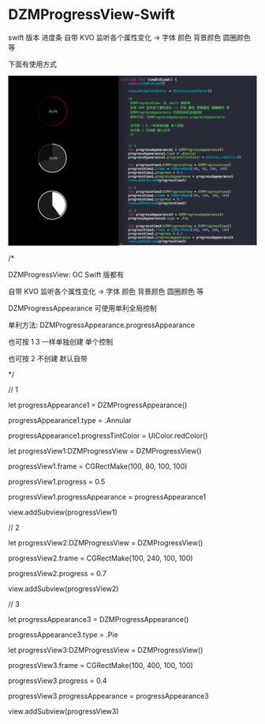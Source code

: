 # DZMProgressView-Swift

swift 版本 进度条 自带 KVO 监听各个属性变化 -> 字体 颜色 背景颜色 圆圈颜色 等

下面有使用方式

![CarouselView in action](icon.png)

/*

DZMProgressView: OC Swift 版都有

自带 KVO 监听各个属性变化 -> 字体 颜色 背景颜色 圆圈颜色 等

DZMProgressAppearance 可使用单利全局控制

单利方法: DZMProgressAppearance.progressAppearance

也可按 1 3 一样单独创建 单个控制 

也可按 2 不创建 默认自带

*/


// 1

let progressAppearance1 = DZMProgressAppearance()

progressAppearance1.type = .Annular

progressAppearance1.progressTintColor = UIColor.redColor()


let progressView1:DZMProgressView = DZMProgressView()

progressView1.frame = CGRectMake(100, 80, 100, 100)

progressView1.progress = 0.5 

progressView1.progressAppearance = progressAppearance1 

view.addSubview(progressView1) 


// 2

let progressView2:DZMProgressView = DZMProgressView()

progressView2.frame = CGRectMake(100, 240, 100, 100)

progressView2.progress = 0.7

view.addSubview(progressView2)


// 3

let progressAppearance3 = DZMProgressAppearance()

progressAppearance3.type = .Pie

let progressView3:DZMProgressView = DZMProgressView()

progressView3.frame = CGRectMake(100, 400, 100, 100)

progressView3.progress = 0.4

progressView3.progressAppearance = progressAppearance3

view.addSubview(progressView3)
